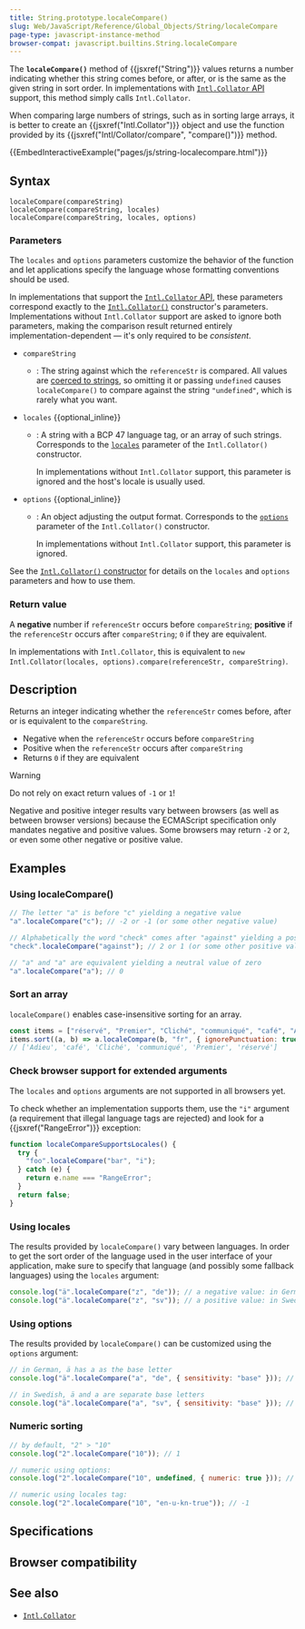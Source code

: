 ```yaml
---
title: String.prototype.localeCompare()
slug: Web/JavaScript/Reference/Global_Objects/String/localeCompare
page-type: javascript-instance-method
browser-compat: javascript.builtins.String.localeCompare
---
```




The **`localeCompare()`** method of {{jsxref("String")}} values returns a number indicating whether this string comes before, or after, or is the same as the given string in sort order. In implementations with [`Intl.Collator` API](/Web/JavaScript/Reference/Global_Objects/Intl/Collator) support, this method simply calls `Intl.Collator`.

When comparing large numbers of strings, such as in sorting large arrays, it is better to create an {{jsxref("Intl.Collator")}} object and use the function provided by its {{jsxref("Intl/Collator/compare", "compare()")}} method.

{{EmbedInteractiveExample("pages/js/string-localecompare.html")}}

## Syntax

```js-nolint
localeCompare(compareString)
localeCompare(compareString, locales)
localeCompare(compareString, locales, options)
```

### Parameters

The `locales` and `options` parameters customize the behavior of the function and let applications specify the language whose formatting conventions should be used.

In implementations that support the [`Intl.Collator` API](/Web/JavaScript/Reference/Global_Objects/Intl/Collator), these parameters correspond exactly to the [`Intl.Collator()`](/Web/JavaScript/Reference/Global_Objects/Intl/Collator/Collator) constructor's parameters. Implementations without `Intl.Collator` support are asked to ignore both parameters, making the comparison result returned entirely implementation-dependent — it's only required to be _consistent_.

- `compareString`
  - : The string against which the `referenceStr` is compared. All values are [coerced to strings](/Web/JavaScript/Reference/Global_Objects/String#string_coercion), so omitting it or passing `undefined` causes `localeCompare()` to compare against the string `"undefined"`, which is rarely what you want.
- `locales` {{optional_inline}}

  - : A string with a BCP 47 language tag, or an array of such strings. Corresponds to the [`locales`](/Web/JavaScript/Reference/Global_Objects/Intl/Collator/Collator#locales) parameter of the `Intl.Collator()` constructor.

    In implementations without `Intl.Collator` support, this parameter is ignored and the host's locale is usually used.

- `options` {{optional_inline}}

  - : An object adjusting the output format. Corresponds to the [`options`](/Web/JavaScript/Reference/Global_Objects/Intl/Collator/Collator#options) parameter of the `Intl.Collator()` constructor.

    In implementations without `Intl.Collator` support, this parameter is ignored.

See the [`Intl.Collator()` constructor](/Web/JavaScript/Reference/Global_Objects/Intl/Collator/Collator) for details on the `locales` and `options` parameters and how to use them.

### Return value

A **negative** number if `referenceStr` occurs before `compareString`; **positive** if the `referenceStr` occurs after `compareString`; `0` if they are equivalent.

In implementations with `Intl.Collator`, this is equivalent to `new Intl.Collator(locales, options).compare(referenceStr, compareString)`.

## Description

Returns an integer indicating whether the `referenceStr` comes
before, after or is equivalent to the `compareString`.

- Negative when the `referenceStr` occurs before
  `compareString`
- Positive when the `referenceStr` occurs after
  `compareString`
- Returns `0` if they are equivalent

> [!WARNING]
> Do not rely on exact return values of `-1` or `1`!
>
> Negative and positive integer results vary between browsers (as well as between
> browser versions) because the ECMAScript specification only mandates negative and positive
> values. Some browsers may return `-2` or `2`, or even some other
> negative or positive value.

## Examples

### Using localeCompare()

```js
// The letter "a" is before "c" yielding a negative value
"a".localeCompare("c"); // -2 or -1 (or some other negative value)

// Alphabetically the word "check" comes after "against" yielding a positive value
"check".localeCompare("against"); // 2 or 1 (or some other positive value)

// "a" and "a" are equivalent yielding a neutral value of zero
"a".localeCompare("a"); // 0
```

### Sort an array

`localeCompare()` enables case-insensitive sorting for an array.

```js
const items = ["réservé", "Premier", "Cliché", "communiqué", "café", "Adieu"];
items.sort((a, b) => a.localeCompare(b, "fr", { ignorePunctuation: true }));
// ['Adieu', 'café', 'Cliché', 'communiqué', 'Premier', 'réservé']
```

### Check browser support for extended arguments

The `locales` and `options` arguments are
not supported in all browsers yet.

To check whether an implementation supports them, use the `"i"` argument (a
requirement that illegal language tags are rejected) and look for a
{{jsxref("RangeError")}} exception:

```js
function localeCompareSupportsLocales() {
  try {
    "foo".localeCompare("bar", "i");
  } catch (e) {
    return e.name === "RangeError";
  }
  return false;
}
```

### Using locales

The results provided by `localeCompare()` vary between languages. In order
to get the sort order of the language used in the user interface of your application,
make sure to specify that language (and possibly some fallback languages) using the
`locales` argument:

```js
console.log("ä".localeCompare("z", "de")); // a negative value: in German, ä sorts before z
console.log("ä".localeCompare("z", "sv")); // a positive value: in Swedish, ä sorts after z
```

### Using options

The results provided by `localeCompare()` can be customized using the
`options` argument:

```js
// in German, ä has a as the base letter
console.log("ä".localeCompare("a", "de", { sensitivity: "base" })); // 0

// in Swedish, ä and a are separate base letters
console.log("ä".localeCompare("a", "sv", { sensitivity: "base" })); // a positive value
```

### Numeric sorting

```js
// by default, "2" > "10"
console.log("2".localeCompare("10")); // 1

// numeric using options:
console.log("2".localeCompare("10", undefined, { numeric: true })); // -1

// numeric using locales tag:
console.log("2".localeCompare("10", "en-u-kn-true")); // -1
```

## Specifications



## Browser compatibility



## See also

- [`Intl.Collator`](/Web/JavaScript/Reference/Global_Objects/Intl/Collator)
